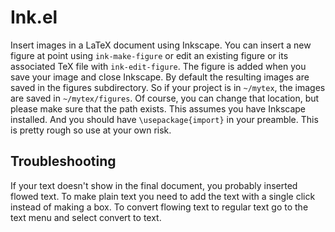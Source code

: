 
# Ink.el

Insert images in a LaTeX document using Inkscape. You can insert a new figure at point using `ink-make-figure` or edit an existing figure or its associated TeX file with `ink-edit-figure`. The figure is added when you save your image and close Inkscape. By default the resulting images are saved in the figures subdirectory. So if your project is in `~/mytex`, the images are saved in `~/mytex/figures`. Of course, you can change that location, but please make sure that the path exists. This assumes you have Inkscape installed. And you should have `\usepackage{import}` in your preamble. This is pretty rough so use at your own risk.


## Troubleshooting

If your text doesn't show in the final document, you probably inserted flowed text. To make plain text you need to add the text with a single click instead of making a box. To convert flowing text to regular text go to the text menu and select convert to text.
